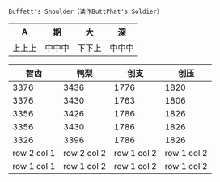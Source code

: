 `Buffett's Shoulder（读作ButtPhat's Soldier）`

A|期|大|深
---|---|---|---
上上上|中中中|下下上|中中中

智齿|鸭梨|创支|创压
---|---|---|---
3376|3436|1776|1820
3376|3430|1763|1806
3356|3426|1786|1826
3356|3430|1786|1826
3326|3396|1786|1826
row 2 col 1 | row 2 col 2 | row 1 col 2 | row 1 col 2
row 1 col 1 | row 1 col 2 | row 1 col 2 | row 1 col 2
